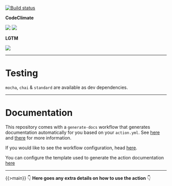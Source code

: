 [![Build status](https://img.shields.io/github/workflow/status/kaskadi/template-action/build?label=build&logo=mocha)](https://github.com/kaskadi/template-action/actions?query=workflow%3Abuild)

**CodeClimate**

[![](https://img.shields.io/codeclimate/maintainability/kaskadi/template-action?label=maintainability&logo=Code%20Climate)](https://codeclimate.com/github/kaskadi/template-action)
[![](https://img.shields.io/codeclimate/tech-debt/kaskadi/template-action?label=technical%20debt&logo=Code%20Climate)](https://codeclimate.com/github/kaskadi/template-action)
<!-- ******** Can uncomment this when your coverage is in place ******** -->
<!-- [![](https://img.shields.io/codeclimate/coverage/kaskadi/template-action?label=test%20coverage&logo=Code%20Climate)](https://codeclimate.com/github/kaskadi/template-action) -->

**LGTM**

[![](https://img.shields.io/lgtm/grade/javascript/github/kaskadi/template-action?label=code%20quality&logo=lgtm)](https://lgtm.com/projects/g/kaskadi/template-action/?mode=list)

****

# Testing

`mocha`, `chai` & `standard` are available as dev dependencies.

****

# Documentation

This repository comes with a `generate-docs` workflow that generates documentation automatically for you based on your `action.yml`. See [here](https://github.com/kaskadi/action-generate-docs) and [there](./action.yml) for more information.

If you would like to see the workflow configuration, head [here](./.github/workflows/generate-docs.yml).

You can configure the template used to generate the action documentation [here](./docs/template.md)

****

{{>main}}
:point_down: **Here goes any extra details on how to use the action** :point_down: